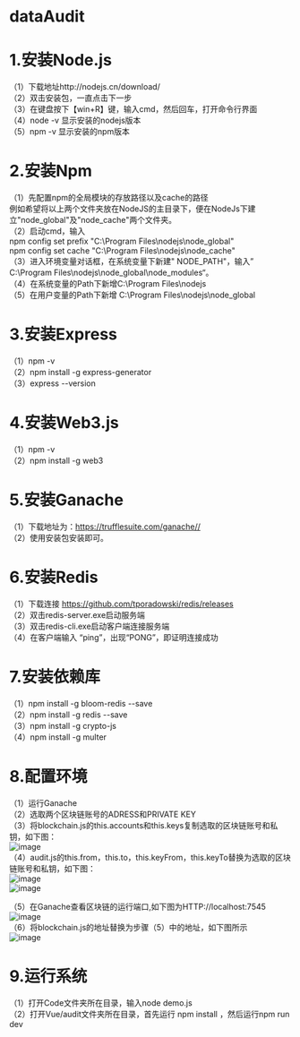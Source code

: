 # dataAudit
1.安装Node.js
========================================
（1）下载地址http://nodejs.cn/download/<br>
（2）双击安装包，一直点击下一步<br>
（3）在键盘按下【win+R】键，输入cmd，然后回车，打开命令行界面<br>
（4）node -v        显示安装的nodejs版本<br>
（5）npm -v        显示安装的npm版本<br>

2.安装Npm
========================================

（1）先配置npm的全局模块的存放路径以及cache的路径<br>
      例如希望将以上两个文件夹放在NodeJS的主目录下，便在NodeJs下建立"node_global"及"node_cache"两个文件夹。<br>
（2）启动cmd，输入<br>
      npm config set prefix "C:\Program Files\nodejs\node_global"<br>
      npm config set cache "C:\Program Files\nodejs\node_cache"<br>
（3）进入环境变量对话框，在系统变量下新建" NODE_PATH"，输入” C:\Program Files\nodejs\node_global\node_modules“。<br>
（4）在系统变量的Path下新增C:\Program Files\nodejs<br>
（5）在用户变量的Path下新增 C:\Program Files\nodejs\node_global<br>

3.安装Express
=========================================
（1）npm -v<br>
（2）npm install -g express-generator<br>
（3）express --version<br>


4.安装Web3.js
=========================================
（1）npm -v<br>
（2）npm install -g web3 <br>


5.安装Ganache
===========================================
（1）下载地址为：https://trufflesuite.com/ganache//<br>
（2）使用安装包安装即可。<br>


6.安装Redis
========================
（1）下载连接 https://github.com/tporadowski/redis/releases<br>
（2）双击redis-server.exe启动服务端<br>
（3）双击redis-cli.exe启动客户端连接服务端<br>
（4）在客户端输入 “ping”，出现“PONG”，即证明连接成功<br>

7.安装依赖库
================================================
（1）npm install -g bloom-redis --save <br>
（2）npm install -g redis --save <br>
（3）npm install -g crypto-js <br>
（4）npm install -g multer <br>


8.配置环境
===============================
（1）运行Ganache<br>
（2）选取两个区块链账号的ADRESS和PRIVATE KEY<br>
（3）将blockchain.js的this.accounts和this.keys复制选取的区块链账号和私钥，如下图：<br>
![image](https://user-images.githubusercontent.com/31236015/223599912-e86db708-39c5-4e37-8d25-e9f0334619d0.png)<br>
（4）audit.js的this.from，this.to，this.keyFrom，this.keyTo替换为选取的区块链账号和私钥，如下图：<br>
![image](https://user-images.githubusercontent.com/31236015/223608262-cfa47b63-9bc6-4952-a38f-63c21e7685ba.png)<br>
![image](https://user-images.githubusercontent.com/31236015/224356979-214c7934-3133-44d5-a166-4685d762004e.png)<br>

（5）在Ganache查看区块链的运行端口,如下图为HTTP://localhost:7545<br>
![image](https://user-images.githubusercontent.com/31236015/223607684-0e596e1f-d79c-47a7-86f7-5433d2a1d521.png)<br>
（6）将blockchain.js的地址替换为步骤（5）中的地址，如下图所示<br>
![image](https://user-images.githubusercontent.com/31236015/223607941-80804b3a-9a13-4d9b-9de9-047963e5d0a1.png)<br>

9.运行系统
=======================================
（1）打开Code文件夹所在目录，输入node demo.js<br>
（2）打开Vue/audit文件夹所在目录，首先运行 npm install ，然后运行npm run dev

